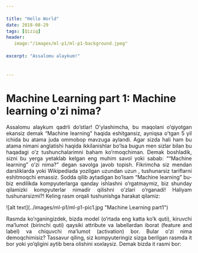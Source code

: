 ```yaml
---

title: "Hello World"
date: 2018-08-29
tags: [Qiziq]
header:
   image:"/images/ml-p1/ml-p1-background.jpeg"

excerpt: "Assalomu alaykum!"


---
```



# Machine Learning part 1: Machine learning o'zi nima?
<p style="text-align: justify">Assalomu alaykum qadrli do’stlar! O’ylashimcha, bu maqolani o’qiyotgan ekansiz demak “Machine learning” haqida eshitgansiz, ayniqsa o’tgan 5 yil ichida bu atama juda ommobop mavzuga  aylandi. Agar sizda hali ham bu atama nimani anglatishi haqida ikkilanishlar bo’lsa bugun men sizlar bilan bu haqadagi o’z  tushunchalarimni baham ko’rmoqchiman.
Demak boshladik, sizni bu yerga yetaklab kelgan eng muhim savol yoki sabab: ““Machine learning” o’zi nima?”  degan savolga javob topish. Fikrimcha siz mendan darsliklarda yoki Wikipediada yozilgan uzundan uzun , tushunarsiz tariflarni eshitmoqchi emassiz. Sodda qilib aytadigan bo’lsam “Machine learning” bu- biz endilikda kompyuterlarga qanday ishlashni o’rgatmaymiz, biz shunday qilamizki kompyuterlar nimadir qilishni o’zlari o’rganadi!
Haliyam tushunarsizmi?! Keling rasm orqali tushunishga harakat qilamiz: </p>
![alt text](../images/ml-p1/ml-p1-pic1.jpg "Machine Learning part1")

<p style="text-align:justify">
Rasmda ko’rganingizdek, bizda model (o’rtada eng katta ko’k quti), kiruvchi ma’lumot (birinchi quti) qaysiki attribute va labellardan iborat (feature and label) va chiquvchi ma’lumot (activation) bor. Bular o’zi nima demoqchimisiz?
Tassavur qiling, siz kompyuteringiz sizga berilgan rasmda it bor yoki yo’qligini aytib bera olishini xoxlaysiz. Demak bizda it rasmi bor:
</p>

